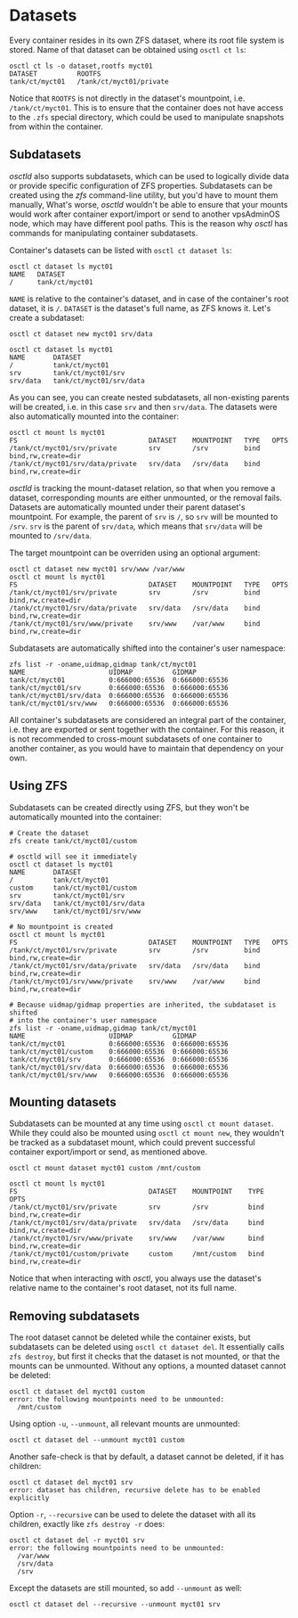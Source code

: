 # Datasets
Every container resides in its own ZFS dataset, where its root file system
is stored. Name of that dataset can be obtained using `osctl ct ls`:

```shell
osctl ct ls -o dataset,rootfs myct01
DATASET          ROOTFS                  
tank/ct/myct01   /tank/ct/myct01/private
```

Notice that `ROOTFS` is not directly in the dataset's mountpoint, i.e.
`/tank/ct/myct01`. This is to ensure that the container does not have access
to the `.zfs` special directory, which could be used to manipulate snapshots
from within the container.

## Subdatasets
*osctld* also supports subdatasets, which can be used to logically divide data
or provide specific configuration of ZFS properties. Subdatasets can be created
using the *zfs* command-line utility, but you'd have to mount them manually,
What's worse, *osctld* wouldn't be able to ensure that your mounts would
work after container export/import or send to another vpsAdminOS node,
which may have different pool paths. This is the reason why *osctl* has commands
for manipulating container subdatasets.

Container's datasets can be listed with `osctl ct dataset ls`:

```shell
osctl ct dataset ls myct01
NAME   DATASET        
/      tank/ct/myct01
```

`NAME` is relative to the container's dataset, and in case of the container's
root dataset, it is `/`. `DATASET` is the dataset's full name, as ZFS knows it.
Let's create a subdataset:

```shell
osctl ct dataset new myct01 srv/data

osctl ct dataset ls myct01
NAME       DATASET                 
/          tank/ct/myct01          
srv        tank/ct/myct01/srv      
srv/data   tank/ct/myct01/srv/data
```

As you can see, you can create nested subdatasets, all non-existing parents will
be created, i.e. in this case `srv` and then `srv/data`. The datasets were also
automatically mounted into the container:

```shell
osctl ct mount ls myct01
FS                                 DATASET    MOUNTPOINT   TYPE   OPTS               
/tank/ct/myct01/srv/private        srv        /srv         bind   bind,rw,create=dir 
/tank/ct/myct01/srv/data/private   srv/data   /srv/data    bind   bind,rw,create=dir
```

*osctld* is tracking the mount-dataset relation, so that when you remove a dataset,
corresponding mounts are either unmounted, or the removal fails. Datasets are
automatically mounted under their parent dataset's mountpoint. For example,
the parent of `srv` is `/`, so `srv` will be mounted to `/srv`. `srv` is the
parent of `srv/data`, which means that `srv/data` will be mounted to `/srv/data`.

The target mountpoint can be overriden using an optional argument:

```shell
osctl ct dataset new myct01 srv/www /var/www
osctl ct mount ls myct01
FS                                 DATASET    MOUNTPOINT   TYPE   OPTS               
/tank/ct/myct01/srv/private        srv        /srv         bind   bind,rw,create=dir 
/tank/ct/myct01/srv/data/private   srv/data   /srv/data    bind   bind,rw,create=dir 
/tank/ct/myct01/srv/www/private    srv/www    /var/www     bind   bind,rw,create=dir
```

Subdatasets are automatically shifted into the container's user namespace:

```shell
zfs list -r -oname,uidmap,gidmap tank/ct/myct01
NAME                     UIDMAP          GIDMAP
tank/ct/myct01           0:666000:65536  0:666000:65536
tank/ct/myct01/srv       0:666000:65536  0:666000:65536
tank/ct/myct01/srv/data  0:666000:65536  0:666000:65536
tank/ct/myct01/srv/www   0:666000:65536  0:666000:65536
```

All container's subdatasets are considered an integral part of the container,
i.e. they are exported or sent together with the container. For this reason,
it is not recommended to cross-mount subdatasets of one container to another
container, as you would have to maintain that dependency on your own.

## Using ZFS
Subdatasets can be created directly using ZFS, but they won't be automatically
mounted into the container:

```shell
# Create the dataset
zfs create tank/ct/myct01/custom

# osctld will see it immediately
osctl ct dataset ls myct01
NAME       DATASET                 
/          tank/ct/myct01          
custom     tank/ct/myct01/custom   
srv        tank/ct/myct01/srv      
srv/data   tank/ct/myct01/srv/data 
srv/www    tank/ct/myct01/srv/www  

# No mountpoint is created
osctl ct mount ls myct01
FS                                 DATASET    MOUNTPOINT   TYPE   OPTS               
/tank/ct/myct01/srv/private        srv        /srv         bind   bind,rw,create=dir 
/tank/ct/myct01/srv/data/private   srv/data   /srv/data    bind   bind,rw,create=dir 
/tank/ct/myct01/srv/www/private    srv/www    /var/www     bind   bind,rw,create=dir 

# Because uidmap/gidmap properties are inherited, the subdataset is shifted
# into the container's user namespace
zfs list -r -oname,uidmap,gidmap tank/ct/myct01
NAME                     UIDMAP          GIDMAP
tank/ct/myct01           0:666000:65536  0:666000:65536
tank/ct/myct01/custom    0:666000:65536  0:666000:65536
tank/ct/myct01/srv       0:666000:65536  0:666000:65536
tank/ct/myct01/srv/data  0:666000:65536  0:666000:65536
tank/ct/myct01/srv/www   0:666000:65536  0:666000:65536
```

## Mounting datasets
Subdatasets can be mounted at any time using `osctl ct mount dataset`. While they
could also be mounted using `osctl ct mount new`, they wouldn't be tracked
as a subdataset mount, which could prevent successful container export/import
or send, as mentioned above.

```shell
osctl ct mount dataset myct01 custom /mnt/custom

osctl ct mount ls myct01
FS                                 DATASET    MOUNTPOINT    TYPE   OPTS               
/tank/ct/myct01/srv/private        srv        /srv          bind   bind,rw,create=dir 
/tank/ct/myct01/srv/data/private   srv/data   /srv/data     bind   bind,rw,create=dir 
/tank/ct/myct01/srv/www/private    srv/www    /var/www      bind   bind,rw,create=dir 
/tank/ct/myct01/custom/private     custom     /mnt/custom   bind   bind,rw,create=dir
```

Notice that when interacting with *osctl*, you always use the dataset's relative
name to the container's root dataset, not its full name.

## Removing subdatasets
The root dataset cannot be deleted while the container exists, but subdatasets
can be deleted using `osctl ct dataset del`. It essentially calls `zfs destroy`,
but first it checks that the dataset is not mounted, or that the mounts can
be unmounted. Without any options, a mounted dataset cannot be deleted:

```shell
osctl ct dataset del myct01 custom
error: the following mountpoints need to be unmounted:
  /mnt/custom
```

Using option `-u`, `--unmount`, all relevant mounts are unmounted:

```shell
osctl ct dataset del --unmount myct01 custom
```

Another safe-check is that by default, a dataset cannot be deleted, if it has
children:

```shell
osctl ct dataset del myct01 srv   
error: dataset has children, recursive delete has to be enabled explicitly
```

Option `-r`, `--recursive` can be used to delete the dataset with all its
children, exactly like `zfs destroy -r` does:

```shell
osctl ct dataset del -r myct01 srv
error: the following mountpoints need to be unmounted:
  /var/www
  /srv/data
  /srv
```

Except the datasets are still mounted, so add `--unmount` as well:

```shell
osctl ct dataset del --recursive --unmount myct01 srv
```

